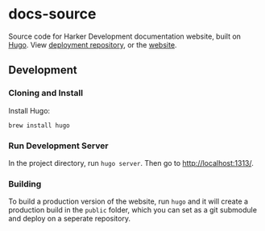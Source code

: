 # docs-source

Source code for Harker Development documentation website, built on [Hugo](https://gohugo.io/). View [deployment repository](https://github.com/HarkerDev/docs), or the [website](https://harkerdev.github.io/docks).

## Development

### Cloning and Install

Install Hugo:

`brew install hugo`

### Run Development Server

In the project directory, run `hugo server`. Then go to [http://localhost:1313/](http://localhost:1313/).

### Building

To build a production version of the website, run `hugo` and it will create a production build in the `public` folder, which you can set as a git submodule and deploy on a seperate repository.
